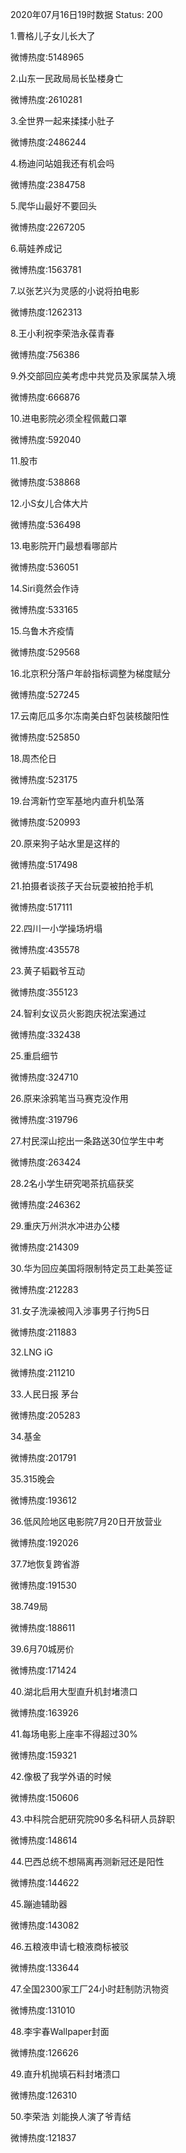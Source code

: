 2020年07月16日19时数据
Status: 200

1.曹格儿子女儿长大了

微博热度:5148965

2.山东一民政局局长坠楼身亡

微博热度:2610281

3.全世界一起来揉揉小肚子

微博热度:2486244

4.杨迪问站姐我还有机会吗

微博热度:2384758

5.爬华山最好不要回头

微博热度:2267205

6.萌娃养成记

微博热度:1563781

7.以张艺兴为灵感的小说将拍电影

微博热度:1262313

8.王小利祝李荣浩永葆青春

微博热度:756386

9.外交部回应美考虑中共党员及家属禁入境

微博热度:666876

10.进电影院必须全程佩戴口罩

微博热度:592040

11.股市

微博热度:538868

12.小S女儿合体大片

微博热度:536498

13.电影院开门最想看哪部片

微博热度:536051

14.Siri竟然会作诗

微博热度:533165

15.乌鲁木齐疫情

微博热度:529568

16.北京积分落户年龄指标调整为梯度赋分

微博热度:527245

17.云南厄瓜多尔冻南美白虾包装核酸阳性

微博热度:525850

18.周杰伦日

微博热度:523175

19.台湾新竹空军基地内直升机坠落

微博热度:520993

20.原来狗子站水里是这样的

微博热度:517498

21.拍摄者谈孩子天台玩耍被拍抢手机

微博热度:517111

22.四川一小学操场坍塌

微博热度:435578

23.黄子韬戳爷互动

微博热度:355123

24.智利女议员火影跑庆祝法案通过

微博热度:332438

25.重启细节

微博热度:324710

26.原来涂鸦笔当马赛克没作用

微博热度:319796

27.村民深山挖出一条路送30位学生中考

微博热度:263424

28.2名小学生研究喝茶抗癌获奖

微博热度:246362

29.重庆万州洪水冲进办公楼

微博热度:214309

30.华为回应美国将限制特定员工赴美签证

微博热度:212283

31.女子洗澡被闯入涉事男子行拘5日

微博热度:211883

32.LNG iG

微博热度:211210

33.人民日报 茅台

微博热度:205283

34.基金

微博热度:201791

35.315晚会

微博热度:193612

36.低风险地区电影院7月20日开放营业

微博热度:192026

37.7地恢复跨省游

微博热度:191530

38.749局

微博热度:188611

39.6月70城房价

微博热度:171424

40.湖北启用大型直升机封堵溃口

微博热度:163926

41.每场电影上座率不得超过30%

微博热度:159321

42.像极了我学外语的时候

微博热度:150606

43.中科院合肥研究院90多名科研人员辞职

微博热度:148614

44.巴西总统不想隔离再测新冠还是阳性

微博热度:144622

45.蹦迪辅助器

微博热度:143082

46.五粮液申请七粮液商标被驳

微博热度:133644

47.全国2300家工厂24小时赶制防汛物资

微博热度:131010

48.李宇春Wallpaper封面

微博热度:126626

49.直升机抛填石料封堵溃口

微博热度:126310

50.李荣浩 刘能换人演了爷青结

微博热度:121837

